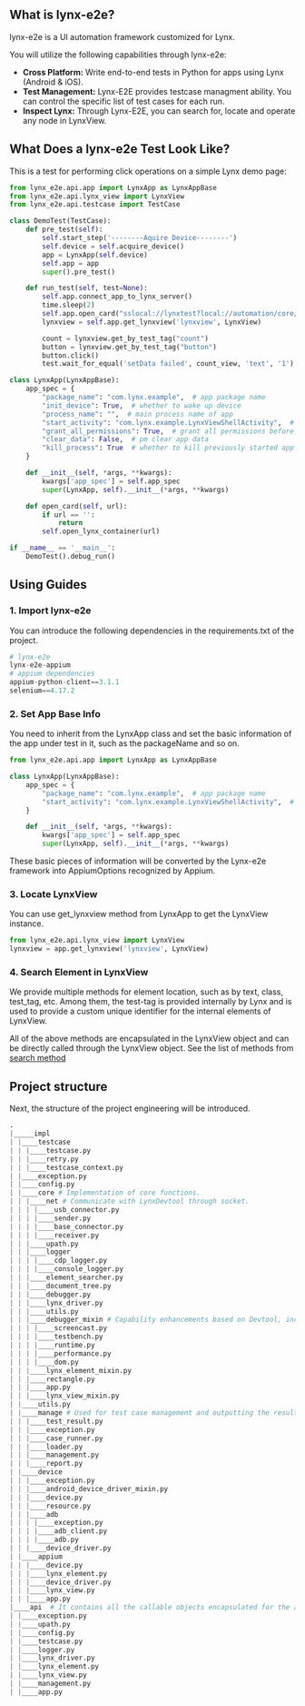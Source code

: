 ## What is lynx-e2e?

lynx-e2e is a UI automation framework customized for Lynx.

You will utilize the following capabilities through lynx-e2e:

- **Cross Platform:** Write end-to-end tests in Python for apps using Lynx (Android & iOS).
- **Test Management:** Lynx-E2E provides testcase managment ability. You can control the specific list of test cases for each run.
- **Inspect Lynx:**  Through Lynx-E2E, you can search for, locate and operate any node in LynxView.

## What Does a lynx-e2e Test Look Like?

This is a test for performing click operations on a simple Lynx demo page:

```python
from lynx_e2e.api.app import LynxApp as LynxAppBase
from lynx_e2e.api.lynx_view import LynxView
from lynx_e2e.api.testcase import TestCase

class DemoTest(TestCase):
    def pre_test(self):
        self.start_step('--------Aquire Device--------')
        self.device = self.acquire_device()
        app = LynxApp(self.device)
        self.app = app
        super().pre_test()

    def run_test(self, test=None):
        self.app.connect_app_to_lynx_server()
        time.sleep(2)
        self.app.open_card("sslocal://lynxtest?local://automation/core/initData/template.js?width=720&height=1280&density=320")
        lynxview = self.app.get_lynxview('lynxview', LynxView)

        count = lynxview.get_by_test_tag("count")
        button = lynxview.get_by_test_tag("button")
        button.click()
        test.wait_for_equal('setData failed', count_view, 'text', '1')

class LynxApp(LynxAppBase):
    app_spec = {
        "package_name": "com.lynx.example",  # app package name
        "init_device": True,  # whether to wake up device
        "process_name": "",  # main process name of app
        "start_activity": "com.lynx.example.LynxViewShellActivity",  # leave it empty to be detected automatically
        "grant_all_permissions": True,  # grant all permissions before starting app
        "clear_data": False,  # pm clear app data
        "kill_process": True  # whether to kill previously started app
    }

    def __init__(self, *args, **kwargs):
        kwargs['app_spec'] = self.app_spec
        super(LynxApp, self).__init__(*args, **kwargs)

    def open_card(self, url):
        if url == '':
            return
        self.open_lynx_container(url)

if __name__ == '__main__':
    DemoTest().debug_run()
```

## Using Guides

### 1. Import lynx-e2e

You can introduce the following dependencies in the requirements.txt of the project.

```python
# lynx-e2e
lynx-e2e-appium
# appium dependencies
appium-python-client==3.1.1
selenium==4.17.2
```

### 2. Set App Base Info

You need to inherit from the LynxApp class and set the basic information of the app under test in it, such as the packageName and so on.

```python
from lynx_e2e.api.app import LynxApp as LynxAppBase

class LynxApp(LynxAppBase):
    app_spec = {
        "package_name": "com.lynx.example",  # app package name
        "start_activity": "com.lynx.example.LynxViewShellActivity",  # leave it empty to be detected automatically
    }

    def __init__(self, *args, **kwargs):
        kwargs['app_spec'] = self.app_spec
        super(LynxApp, self).__init__(*args, **kwargs)
```

These basic pieces of information will be converted by the Lynx-e2e framework into AppiumOptions recognized by Appium.

### 3. Locate LynxView

You can use get_lynxview method from LynxApp to get the LynxView instance.
```python
from lynx_e2e.api.lynx_view import LynxView
lynxview = app.get_lynxview('lynxview', LynxView)
```

### 4. Search Element in LynxView

We provide multiple methods for element location, such as by text, class, test_tag, etc. Among them, the test-tag is provided internally by Lynx and is used to provide a custom unique identifier for the internal elements of LynxView.

All of the above methods are encapsulated in the LynxView object and can be directly called through the LynxView object. See the list of methods from [search method](https://github.com/lynx-infra/lynx-e2e/blob/main/lynx_e2e/_impl/appium/lynx_view.py#L35)

## Project structure

Next, the structure of the project engineering will be introduced.

```python
.
|_____impl
| |____testcase
| | |____testcase.py
| | |____retry.py
| | |____testcase_context.py
| |____exception.py
| |____config.py
| |____core # Implementation of core functions.
| | |____net # Communicate with LynxDevtool through socket.
| | | |____usb_connector.py
| | | |____sender.py
| | | |____base_connector.py
| | | |____receiver.py
| | |____upath.py
| | |____logger
| | | |____cdp_logger.py
| | | |____console_logger.py
| | |____element_searcher.py
| | |____document_tree.py
| | |____debugger.py
| | |____lynx_driver.py
| | |____utils.py
| | |____debugger_mixin # Capability enhancements based on Devtool, including taking screenshots, test bench recording and playback, etc.
| | | |____screencast.py
| | | |____testbench.py
| | | |____runtime.py
| | | |____performance.py
| | | |____dom.py
| | |____lynx_element_mixin.py
| | |____rectangle.py
| | |____app.py
| | |____lynx_view_mixin.py
| |____utils.py
| |____manage # Used for test case management and outputting the results of test runs.
| | |____test_result.py
| | |____exception.py
| | |____case_runner.py
| | |____loader.py
| | |____management.py
| | |____report.py
| |____device 
| | |____exception.py
| | |____android_device_driver_mixin.py
| | |____device.py
| | |____resource.py
| | |____adb
| | | |____exception.py
| | | |____adb_client.py
| | | |____adb.py
| | |____device_driver.py
| |____appium
| | |____device.py
| | |____lynx_element.py
| | |____device_driver.py
| | |____lynx_view.py
| | |____app.py
|____api  # It contains all the callable objects encapsulated for the automation scripts.
| |____exception.py
| |____upath.py
| |____config.py
| |____testcase.py
| |____logger.py
| |____lynx_driver.py
| |____lynx_element.py
| |____lynx_view.py
| |____management.py
| |____app.py
```
